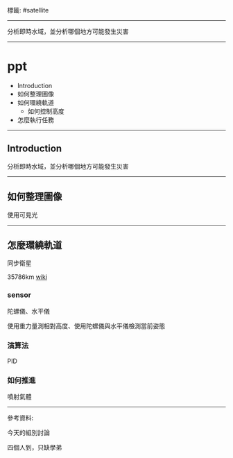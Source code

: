 標籤: #satellite 

---

分析即時水域，並分析哪個地方可能發生災害

---

# ppt

- Introduction
- 如何整理圖像
- 如何環繞軌道
	- 如何控制高度
- 怎麼執行任務

---

## Introduction

分析即時水域，並分析哪個地方可能發生災害

---

## 如何整理圖像

使用可見光

---

## 怎麼環繞軌道

同步衛星

35786km [wiki](https://discord.com/channels/867766095645376562/893147667725697105/894115608025767999)

### sensor

陀螺儀、水平儀

使用重力量測相對高度、使用陀螺儀與水平儀檢測當前姿態

### 演算法

PID

### 如何推進

噴射氣體

---

參考資料:

今天的組別討論

四個人到，只缺學弟